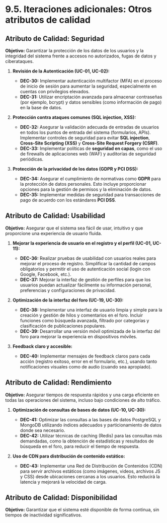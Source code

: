 # 9.5. Iteraciones adicionales: Otros atributos de calidad

## Atributo de Calidad: Seguridad

**Objetivo:** Garantizar la protección de los datos de los usuarios y la integridad del sistema frente a accesos no autorizados, fugas de datos y ciberataques.

1. **Revisión de la Autenticación (UC-01, UC-02):**
   - **DEC-30:** Implementar autenticación multifactor (MFA) en el proceso de inicio de sesión para aumentar la seguridad, especialmente en cuentas con privilegios elevados.
   - **DEC-31:** Utilizar encriptación avanzada para almacenar contraseñas (por ejemplo, bcrypt) y datos sensibles (como información de pago) en la base de datos.
   
2. **Protección contra ataques comunes (SQL injection, XSS):**
   - **DEC-32:** Asegurar la validación adecuada de entradas de usuarios en todos los puntos de entrada del sistema (formularios, APIs). Implementar controles de seguridad para evitar **SQL injection**, **Cross-Site Scripting (XSS)** y **Cross-Site Request Forgery (CSRF)**.
   - **DEC-33:** Implementar políticas de **seguridad en capas**, como el uso de firewalls de aplicaciones web (WAF) y auditorías de seguridad periódicas.
3. **Protección de la privacidad de los datos (GDPR y PCI DSS):**
   - **DEC-34:** Asegurar el cumplimiento de normativas como **GDPR** para la protección de datos personales. Esto incluye proporcionar opciones para la gestión de permisos y la eliminación de datos.
   - **DEC-35:** Implementar medidas de seguridad para transacciones de pago de acuerdo con los estándares **PCI DSS**.
     
## Atributo de Calidad: Usabilidad

**Objetivo:** Asegurar que el sistema sea fácil de usar, intuitivo y que proporcione una experiencia de usuario fluida.

1. **Mejorar la experiencia de usuario en el registro y el perfil (UC-01, UC-11):**
   - **DEC-36:** Realizar pruebas de usabilidad con usuarios reales para mejorar el proceso de registro. Simplificar la cantidad de campos obligatorios y permitir el uso de autenticación social (login con Google, Facebook, etc.).
   - **DEC-37:** Mejorar la interfaz de gestión de perfiles para que los usuarios puedan actualizar fácilmente su información personal, preferencias y configuraciones de privacidad.
     
2. **Optimización de la interfaz del foro (UC-19, UC-30):**
   - **DEC-38:** Implementar una interfaz de usuario limpia y simple para la creación y gestión de hilos y comentarios en el foro. Incluir funciones como búsqueda avanzada, filtrado por categorías y clasificación de publicaciones populares.
   - **DEC-39:** Desarrollar una versión móvil optimizada de la interfaz del foro para mejorar la experiencia en dispositivos móviles.
     
3. **Feedback claro y accesible:**
   - **DEC-40:** Implementar mensajes de feedback claros para cada acción (registro exitoso, error en el formulario, etc.), usando tanto notificaciones visuales como de audio (cuando sea apropiado).

## Atributo de Calidad: Rendimiento

**Objetivo:** Asegurar tiempos de respuesta rápidos y una carga eficiente en todas las operaciones del sistema, incluso bajo condiciones de alto tráfico.

1. **Optimización de consultas de bases de datos (UC-10, UC-30):**
   - **DEC-41:** Optimizar las consultas a las bases de datos PostgreSQL y MongoDB utilizando índices adecuados y particionamiento de datos donde sea necesario.
   - **DEC-42:** Utilizar técnicas de caching (Redis) para las consultas más demandadas, como la obtención de estadísticas y resultados de búsqueda en el foro, para reducir el tiempo de respuesta.

2. **Uso de CDN para distribución de contenido estático:**
   - **DEC-43:** Implementar una Red de Distribución de Contenidos (CDN) para servir archivos estáticos (como imágenes, videos, archivos JS y CSS) desde ubicaciones cercanas a los usuarios. Esto reducirá la latencia y mejorará la velocidad de carga.

## Atributo de Calidad: Disponibilidad

**Objetivo:** Garantizar que el sistema esté disponible de forma continua, sin tiempos de inactividad significativos.
